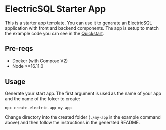 
# ElectricSQL Starter App

This is a starter app template. You can use it to generate an ElectricSQL application with front and backend components. The app is setup to match the example code you can see in the [Quickstart](https://electric-sql.com/docs/quickstart).

## Pre-reqs

- Docker (with Compose V2)
- Node >=16.11.0

## Usage

Generate your start app. The first argument is used as the name of your app and the name of the folder to create:

```sh
npx create-electric-app my-app
```

Change directory into the created folder (`./my-app` in the example command above) and then follow the instructions in the generated README.

